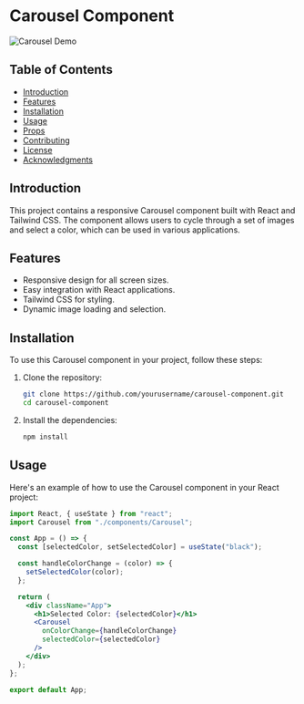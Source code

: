 # Carousel Component

![Carousel Demo](images/carousel_demo.png)

## Table of Contents

- [Introduction](#introduction)
- [Features](#features)
- [Installation](#installation)
- [Usage](#usage)
- [Props](#props)
- [Contributing](#contributing)
- [License](#license)
- [Acknowledgments](#acknowledgments)

## Introduction

This project contains a responsive Carousel component built with React and Tailwind CSS. The component allows users to cycle through a set of images and select a color, which can be used in various applications.

## Features

- Responsive design for all screen sizes.
- Easy integration with React applications.
- Tailwind CSS for styling.
- Dynamic image loading and selection.

## Installation

To use this Carousel component in your project, follow these steps:

1. Clone the repository:

   ```bash
   git clone https://github.com/yourusername/carousel-component.git
   cd carousel-component
   ```

2. Install the dependencies:
   ```bash
   npm install
   ```

## Usage

Here's an example of how to use the Carousel component in your React project:

```jsx
import React, { useState } from "react";
import Carousel from "./components/Carousel";

const App = () => {
  const [selectedColor, setSelectedColor] = useState("black");

  const handleColorChange = (color) => {
    setSelectedColor(color);
  };

  return (
    <div className="App">
      <h1>Selected Color: {selectedColor}</h1>
      <Carousel
        onColorChange={handleColorChange}
        selectedColor={selectedColor}
      />
    </div>
  );
};

export default App;
```
